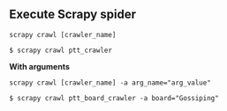 ## Execute Scrapy spider

`scrapy crawl [crawler_name]`

```
$ scrapy crawl ptt_crawler
```

**With arguments**

`scrapy crawl [crawler_name] -a arg_name="arg_value"`

```
$ scrapy crawl ptt_board_crawler -a board="Gossiping"
```
